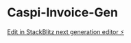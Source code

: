 # Caspi-Invoice-Gen

[Edit in StackBlitz next generation editor ⚡️](https://stackblitz.com/~/github.com/OmriT123/Caspi-Invoice-Gen)